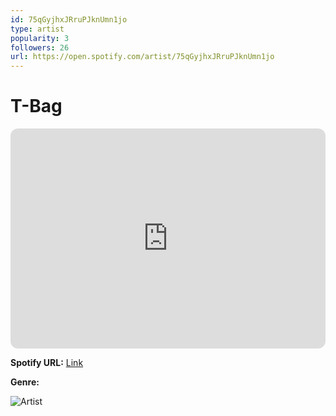 ```yaml
---
id: 75qGyjhxJRruPJknUmn1jo
type: artist
popularity: 3
followers: 26
url: https://open.spotify.com/artist/75qGyjhxJRruPJknUmn1jo
---
```

# T-Bag

<iframe style="border-radius:12px" src="https://open.spotify.com/embed/artist/75qGyjhxJRruPJknUmn1jo" width="100%" height="352" frameBorder="0" allowfullscreen="" allow="autoplay; clipboard-write; encrypted-media; fullscreen; picture-in-picture" loading="lazy"></iframe>

**Spotify URL:** [Link](https://open.spotify.com/artist/75qGyjhxJRruPJknUmn1jo)

**Genre:** 

![Artist](https://i.scdn.co/image/ab6761610000e5eb437131f54dc4c9d291e633f5)
